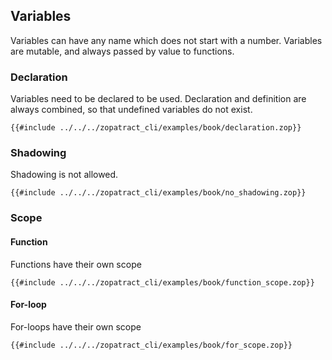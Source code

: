## Variables

Variables can have any name which does not start with a number.
Variables are mutable, and always passed by value to functions.

### Declaration

Variables need to be declared to be used. Declaration and definition are always combined, so that undefined variables do not exist.
```zopatract
{{#include ../../../zopatract_cli/examples/book/declaration.zop}}
```

### Shadowing

Shadowing is not allowed.
```zopatract
{{#include ../../../zopatract_cli/examples/book/no_shadowing.zop}}
```

### Scope

#### Function

Functions have their own scope
```zopatract
{{#include ../../../zopatract_cli/examples/book/function_scope.zop}}
```

#### For-loop
For-loops have their own scope
```zopatract
{{#include ../../../zopatract_cli/examples/book/for_scope.zop}}
```